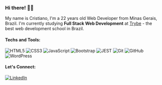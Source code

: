 ### Hi there! 👋🏻
My name is Cristiano, I'm a 22 years old Web Developer from Minas Gerais, Brazil. I'm currently studying <b>Full Stack Web Development</b> at <a href="https://www.betrybe.com/">Trybe</a> - the best web development school in Brazil.

#### Techs and Tools:
![HTML5](https://img.shields.io/badge/-HTML-173a1c?logo=HTML5&logoColor=white) ![CSS3](https://img.shields.io/badge/-CSS-173a1c?logo=CSS3&logoColor=white) ![JavaScript](https://img.shields.io/badge/-Javascript-173a1c?logo=Javascript&logoColor=white) ![Bootstrap](https://img.shields.io/badge/-Bootstrap-173a1c?logo=bootstrap&logoColor=white) ![JEST](https://img.shields.io/badge/-JEST-173a1c?logo=jest&logoColor=white) ![Git](https://img.shields.io/badge/-Git-173a1c?logo=Git&logoColor=white) ![GitHub](https://img.shields.io/badge/-GitHub-173a1c?logo=GitHub&logoColor=white) ![WordPress](https://img.shields.io/badge/-WordPress-173a1c?logo=WordPress&logoColor=white)

#### Let's Connect:
[![LinkedIn](https://img.shields.io/badge/-LinkedIn-173a1c?logo=LinkedIn&logoColor=white)](https://www.linkedin.com/in/crischgs)
